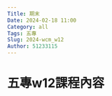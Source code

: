 ```yaml
---
Title: 期末
Date: 2024-02-18 11:00
Category: all
Tags: 五專
Slug: 2024-wcm_w12
Author: 51233115
---
```



<!-- PELICAN_END_SUMMARY -->

# 五專w12課程內容